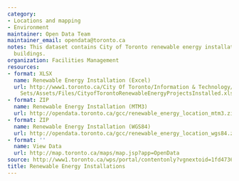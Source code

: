 ```yaml
---
category:
- Locations and mapping
- Environment
maintainer: Open Data Team
maintainer_email: opendata@toronto.ca
notes: This dataset contains City of Toronto renewable energy installations on City-owned
  buildings.
organization: Facilities Management
resources:
- format: XLSX
  name: Renewable Energy Installation (Excel)
  url: http://www1.toronto.ca/City Of Toronto/Information & Technology/Open Data/Data
    Sets/Assets/Files/CityofTorontoRenewableEnergyProjectsInstalled.xlsx
- format: ZIP
  name: Renewable Energy Installation (MTM3)
  url: http://opendata.toronto.ca/gcc/renewable_energy_location_mtm3.zip
- format: ZIP
  name: Renewable Energy Installation (WGS84)
  url: http://opendata.toronto.ca/gcc/renewable_energy_location_wgs84.zip
- format: ''
  name: View Data
  url: http://map.toronto.ca/maps/map.jsp?app=OpenData
source: http://www1.toronto.ca/wps/portal/contentonly?vgnextoid=1fd4736a37ff0310VgnVCM1000003dd60f89RCRD&vgnextchannel=1a66e03bb8d1e310VgnVCM10000071d60f89RCRD
title: Renewable Energy Installations
---
```

